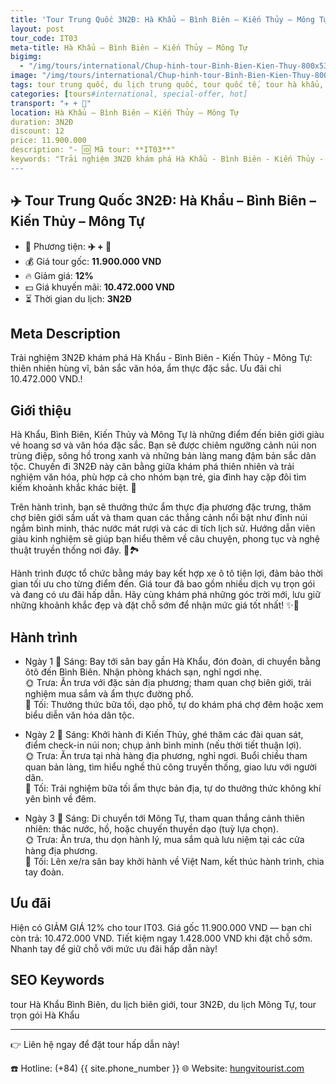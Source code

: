 ```yaml
---
title: 'Tour Trung Quốc 3N2Đ: Hà Khẩu – Bình Biên – Kiến Thủy – Mông Tự'
layout: post
tour_code: IT03
meta-title: Hà Khẩu – Bình Biên – Kiến Thủy – Mông Tự
bigimg:
  - "/img/tours/international/Chup-hinh-tour-Binh-Bien-Kien-Thuy-800x533.jpg"
image: "/img/tours/international/Chup-hinh-tour-Binh-Bien-Kien-Thuy-800x533.jpg"
tags: tour trung quốc, du lịch trung quốc, tour quốc tế, tour hà khẩu, tour bình biên, tour kiến thủy, tour mông tự
categories: [tours#international, special-offer, hot]
transport: "✈️ + 🚌"
location: Hà Khẩu – Bình Biên – Kiến Thủy – Mông Tự
duration: 3N2Đ
discount: 12
price: 11.900.000
description: "- 🆔 Mã tour: **IT03**"
keywords: "Trải nghiệm 3N2Đ khám phá Hà Khẩu - Bình Biên - Kiến Thủy - Mông Tự: thiên nhiên hùng vĩ, bản sắc văn hóa, ẩm thực đặc sắc. Ưu đãi chỉ 10.472.000 VND.!"
---
```


## ✈️ Tour Trung Quốc 3N2Đ: Hà Khẩu – Bình Biên – Kiến Thủy – Mông Tự



- 🚗 Phương tiện: **✈️ + 🚌**
- 💰 Giá tour gốc: **11.900.000 VND**
- 🔥 Giảm giá: **12%**
- 💵 Giá khuyến mãi: **10.472.000 VND**
- ⏳ Thời gian du lịch: **3N2Đ**

## Meta Description
Trải nghiệm 3N2Đ khám phá Hà Khẩu - Bình Biên - Kiến Thủy - Mông Tự: thiên nhiên hùng vĩ, bản sắc văn hóa, ẩm thực đặc sắc. Ưu đãi chỉ 10.472.000 VND.!

## Giới thiệu
Hà Khẩu, Bình Biên, Kiến Thủy và Mông Tự là những điểm đến biên giới giàu vẻ hoang sơ và văn hóa đặc sắc. Bạn sẽ được chiêm ngưỡng cảnh núi non trùng điệp, sông hồ trong xanh và những bản làng mang đậm bản sắc dân tộc. Chuyến đi 3N2Đ này cân bằng giữa khám phá thiên nhiên và trải nghiệm văn hóa, phù hợp cả cho nhóm bạn trẻ, gia đình hay cặp đôi tìm kiếm khoảnh khắc khác biệt. 🌄

Trên hành trình, bạn sẽ thưởng thức ẩm thực địa phương đặc trưng, thăm chợ biên giới sầm uất và tham quan các thắng cảnh nổi bật như đỉnh núi ngắm bình minh, thác nước mát rượi và các di tích lịch sử. Hướng dẫn viên giàu kinh nghiệm sẽ giúp bạn hiểu thêm về câu chuyện, phong tục và nghệ thuật truyền thống nơi đây. 🍜🏞️

Hành trình được tổ chức bằng máy bay kết hợp xe ô tô tiện lợi, đảm bảo thời gian tối ưu cho từng điểm đến. Giá tour đã bao gồm nhiều dịch vụ trọn gói và đang có ưu đãi hấp dẫn. Hãy cùng khám phá những góc trời mới, lưu giữ những khoảnh khắc đẹp và đặt chỗ sớm để nhận mức giá tốt nhất! ✨📌

## Hành trình
- Ngày 1
  🌅 Sáng: Bay tới sân bay gần Hà Khẩu, đón đoàn, di chuyển bằng ôtô đến Bình Biên. Nhận phòng khách sạn, nghỉ ngơi nhẹ.  
  🌞 Trưa: Ăn trưa với đặc sản địa phương; tham quan chợ biên giới, trải nghiệm mua sắm và ẩm thực đường phố.  
  🌙 Tối: Thưởng thức bữa tối, dạo phố, tự do khám phá chợ đêm hoặc xem biểu diễn văn hóa dân tộc.

- Ngày 2
  🌅 Sáng: Khởi hành đi Kiến Thủy, ghé thăm các đài quan sát, điểm check-in núi non; chụp ảnh bình minh (nếu thời tiết thuận lợi).  
  🌞 Trưa: Ăn trưa tại nhà hàng địa phương, nghỉ ngơi. Buổi chiều tham quan bản làng, tìm hiểu nghề thủ công truyền thống, giao lưu với người dân.  
  🌙 Tối: Trải nghiệm bữa tối ẩm thực bản địa, tự do thưởng thức không khí yên bình về đêm.

- Ngày 3
  🌅 Sáng: Di chuyển tới Mông Tự, tham quan thắng cảnh thiên nhiên: thác nước, hồ, hoặc chuyến thuyền dạo (tuỳ lựa chọn).  
  🌞 Trưa: Ăn trưa, thu dọn hành lý, mua sắm quà lưu niệm tại các cửa hàng địa phương.  
  🌙 Tối: Lên xe/ra sân bay khởi hành về Việt Nam, kết thúc hành trình, chia tay đoàn.

## Ưu đãi
Hiện có GIẢM GIÁ 12% cho tour IT03. Giá gốc 11.900.000 VND — bạn chỉ còn trả: 10.472.000 VND. Tiết kiệm ngay 1.428.000 VND khi đặt chỗ sớm. Nhanh tay để giữ chỗ với mức ưu đãi hấp dẫn này!

## SEO Keywords
tour Hà Khẩu Bình Biên, du lịch biên giới, tour 3N2Đ, du lịch Mông Tự, tour trọn gói Hà Khẩu

---

👉 Liên hệ ngay để đặt tour hấp dẫn này!

☎️ Hotline: (+84) {{ site.phone_number }}
🌐 Website: [hungvitourist.com](https://hungvitourist.com)

